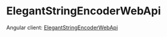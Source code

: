 # ElegantStringEncoderWebApi

Angular client:  [ElegantStringEncoderWebApi](https://github.com/Do1ore/StringEncoderWebUI)

